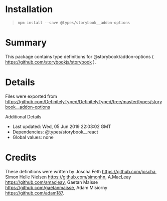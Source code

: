 # Installation
> `npm install --save @types/storybook__addon-options`

# Summary
This package contains type definitions for @storybook/addon-options ( https://github.com/storybookjs/storybook ).

# Details
Files were exported from https://github.com/DefinitelyTyped/DefinitelyTyped/tree/master/types/storybook__addon-options

Additional Details
 * Last updated: Wed, 05 Jun 2019 22:03:02 GMT
 * Dependencies: @types/storybook__react
 * Global values: none

# Credits
These definitions were written by Joscha Feth <https://github.com/joscha>, Simon Helle Nielsen <https://github.com/simonhn>, A.MacLeay <https://github.com/amacleay>, Gaetan Maisse <https://github.com/gaetanmaisse>, Adam Misiorny <https://github.com/adam187>.
